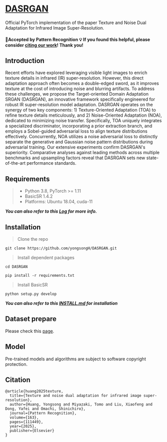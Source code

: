 # [DASRGAN](https://doi.org/10.1016/j.patcog.2025.111449)
Official PyTorch implementation of the paper Texture and Noise Dual Adaptation for Infrared Image Super-Resolution.

#### 🚩Accepted by Pattern Recognition 💡 If you found this helpful, please consider [citing our work](#citation)! Thank you!

## Introduction

Recent efforts have explored leveraging visible light images to enrich texture details in infrared (IR) super-resolution. However, this direct adaptation approach often becomes a double-edged sword, as it improves texture at the cost of introducing noise and blurring artifacts. To address these challenges, we propose the Target-oriented Domain Adaptation SRGAN (DASRGAN), an innovative framework specifically engineered for robust IR super-resolution model adaptation. DASRGAN operates on the synergy of two key components: 1) Texture-Oriented Adaptation (TOA) to refine texture details meticulously, and 2) Noise-Oriented Adaptation (NOA), dedicated to minimizing noise transfer. Specifically, TOA uniquely integrates a specialized discriminator, incorporating a prior extraction branch, and employs a Sobel-guided adversarial loss to align texture distributions effectively. Concurrently, NOA utilizes a noise adversarial loss to distinctly separate the generative and Gaussian noise pattern distributions during adversarial training. Our extensive experiments confirm DASRGAN's superiority. Comparative analyses against leading methods across multiple benchmarks and upsampling factors reveal that DASRGAN sets new state-of-the-art performance standards.


## Requirements
> - Python 3.8, PyTorch >= 1.11
> - BasicSR 1.4.2
> - Platforms: Ubuntu 18.04, cuda-11

***You can also refer to this [Log](results/0131_DASRGAN_M3FD_x2_GitHub/test_0131_DASRGAN_M3FD_x2_GitHub_20240131_185144.log) for more info.***


## Installation
>  Clone the repo
```
git clone https://github.com/yongsongH/DASRGAN.git
```
> Install dependent packages
```
cd DASRGAN
```
```
pip install -r requirements.txt
```
> Install BasicSR
```
python setup.py develop
```
***You can also refer to this [INSTALL.md](https://github.com/XPixelGroup/BasicSR/blob/master/docs/INSTALL.md) for installation***

## Dataset prepare

Please check this [page](https://doi.org/10.6084/m9.figshare.28388330.v1).

## Model

Pre-trained models and algorithms are subject to software copyright protection.


<a id="citation"></a>
## Citation

```
@article{huang2025texture,
  title={Texture and noise dual adaptation for infrared image super-resolution},
  author={Huang, Yongsong and Miyazaki, Tomo and Liu, Xiaofeng and Dong, Yafei and Omachi, Shinichiro},
  journal={Pattern Recognition},
  volume={163},
  pages={111449},
  year={2025},
  publisher={Elsevier}
}

```
